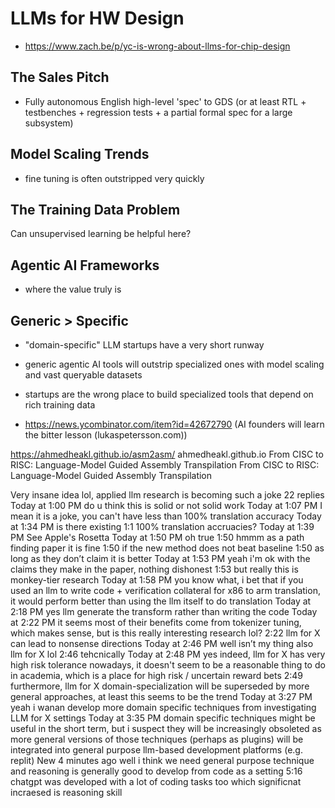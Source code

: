 # LLMs for HW Design

- https://www.zach.be/p/yc-is-wrong-about-llms-for-chip-design

## The Sales Pitch

- Fully autonomous English high-level 'spec' to GDS (or at least RTL + testbenches + regression tests + a partial formal spec for a large subsystem)

## Model Scaling Trends

- fine tuning is often outstripped very quickly

## The Training Data Problem

Can unsupervised learning be helpful here?

## Agentic AI Frameworks

- where the value truly is

## Generic > Specific

- "domain-specific" LLM startups have a very short runway
- generic agentic AI tools will outstrip specialized ones with model scaling and vast queryable datasets
- startups are the wrong place to build specialized tools that depend on rich training data

- https://news.ycombinator.com/item?id=42672790 (AI founders will learn the bitter lesson (lukaspetersson.com))

https://ahmedheakl.github.io/asm2asm/
ahmedheakl.github.io
From CISC to RISC: Language-Model Guided Assembly Transpilation
From CISC to RISC: Language-Model Guided Assembly Transpilation

Very insane idea lol, applied llm research is becoming such a joke
22 replies
  Today at 1:00 PM
do u think this is solid or not solid work
  Today at 1:07 PM
I mean it is a joke, you can't have less than 100% translation accuracy
  Today at 1:34 PM
is there existing 1:1 100% translation accruacies?
  Today at 1:39 PM
See Apple's Rosetta
  Today at 1:50 PM
oh true
1:50
hmmm as a path finding paper it is fine
1:50
if the new method does not beat baseline
1:50
as long as they don’t claim it is better
  Today at 1:53 PM
yeah i'm ok with the claims they make in the paper, nothing dishonest
1:53
but really this is monkey-tier research
  Today at 1:58 PM
you know what, i bet that if you used an llm to write code + verification collateral for x86 to arm translation, it would perform better than using the llm itself to do translation
  Today at 2:18 PM
yes llm generate the transform rather than writing the code
  Today at 2:22 PM
it seems most of their benefits come from tokenizer tuning, which makes sense, but is this really interesting research lol?
2:22
llm for X can lead to nonsense directions
  Today at 2:46 PM
well isn’t my thing also llm for X lol
2:46
tehcnically
  Today at 2:48 PM
yes indeed, llm for X has very high risk tolerance nowadays, it doesn't seem to be a reasonable thing to do in academia, which is a place for high risk / uncertain reward bets
2:49
furthermore, llm for X domain-specialization will be superseded by more general approaches, at least this seems to be the trend
  Today at 3:27 PM
yeah i wanan develop more domain specific techniques from investigating LLM for X settings
  Today at 3:35 PM
domain specific techniques might be useful in the short term, but i suspect they will be increasingly obsoleted as more general versions of those techniques (perhaps as plugins) will be integrated into general purpose llm-based development platforms (e.g. replit)
New
  4 minutes ago
well i think we need general purpose technique and reasoning is generally good to develop from code as a setting
5:16
chatgpt was developed with a lot of coding tasks too which significnat incraesed is reasoning skill
